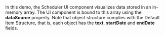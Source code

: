 In&nbsp;this demo, the Scheduler UI component visualizes data stored in&nbsp;an&nbsp;in-memory array. The UI component is&nbsp;bound to&nbsp;this array using the **dataSource** property. Note that object structure complies with the Default Item Structure, that&nbsp;is, each object has the **text**, **startDate** and **endDate** fields.